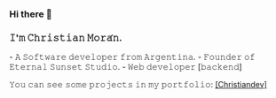 ### Hi there 👋

<!--
**chrisrm86/chrisrm86** is a ✨ _special_ ✨ repository because its `README.md` (this file) appears on your GitHub profile.

Here are some ideas to get you started:

- 🔭 I’m currently working on ...
- 🌱 I’m currently learning ...
- 👯 I’m looking to collaborate on ...
- 🤔 I’m looking for help with ...
- 💬 Ask me about ...
- 📫 How to reach me: ...
- 😄 Pronouns: ...
- ⚡ Fun fact: ...
-->
<!--
𝘐'𝘮 𝘊𝘩𝘳𝘪𝘴𝘵𝘪𝘢𝘯 𝘔𝘰𝘳𝘢́𝘯.
- 𝘈 𝘚𝘰𝘧𝘵𝘸𝘢𝘳𝘦 𝘥𝘦𝘷𝘦𝘭𝘰𝘱𝘦𝘳 𝘧𝘳𝘰𝘮 𝘈𝘳𝘨𝘦𝘯𝘵𝘪𝘯𝘢.
- 𝘍𝘰𝘶𝘯𝘥𝘦𝘳 𝘰𝘧 𝘌𝘵𝘦𝘳𝘯𝘢𝘭 𝘚𝘶𝘯𝘴𝘦𝘵 𝘚𝘵𝘶𝘥𝘪𝘰.
- 𝘞𝘦𝘣 𝘥𝘦𝘷𝘦𝘭𝘰𝘱𝘦𝘳 [𝘣𝘢𝘤𝘬𝘦𝘯𝘥]
-->
<h3>𝙸'𝚖 𝙲𝚑𝚛𝚒𝚜𝚝𝚒𝚊𝚗 𝙼𝚘𝚛𝚊́𝚗.</h3>
- 𝙰 𝚂𝚘𝚏𝚝𝚠𝚊𝚛𝚎 𝚍𝚎𝚟𝚎𝚕𝚘𝚙𝚎𝚛 𝚏𝚛𝚘𝚖 𝙰𝚛𝚐𝚎𝚗𝚝𝚒𝚗𝚊.
- 𝙵𝚘𝚞𝚗𝚍𝚎𝚛 𝚘𝚏 𝙴𝚝𝚎𝚛𝚗𝚊𝚕 𝚂𝚞𝚗𝚜𝚎𝚝 𝚂𝚝𝚞𝚍𝚒𝚘.
- 𝚆𝚎𝚋 𝚍𝚎𝚟𝚎𝚕𝚘𝚙𝚎𝚛 [𝚋𝚊𝚌𝚔𝚎𝚗𝚍]

𝚈𝚘𝚞 𝚌𝚊𝚗 𝚜𝚎𝚎 𝚜𝚘𝚖𝚎 𝚙𝚛𝚘𝚓𝚎𝚌𝚝𝚜 𝚒𝚗 𝚖𝚢 𝚙𝚘𝚛𝚝𝚏𝚘𝚕𝚒𝚘: <a href="http://christiandev.herokuapp.com" target="_blank">[Christiandev]</a>
